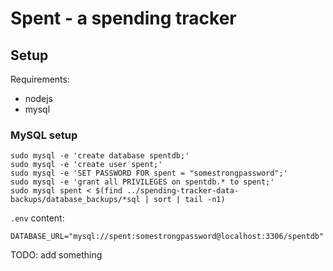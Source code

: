 # Spent - a spending tracker

## Setup

Requirements:

- nodejs
- mysql

### MySQL setup

```
sudo mysql -e 'create database spentdb;'
sudo mysql -e 'create user spent;'
sudo mysql -e 'SET PASSWORD FOR spent = "somestrongpassword";'
sudo mysql -e 'grant all PRIVILEGES on spentdb.* to spent;'
sudo mysql spent < $(find ../spending-tracker-data-backups/database_backups/*sql | sort | tail -n1)
```

`.env` content:

    DATABASE_URL="mysql://spent:somestrongpassword@localhost:3306/spentdb"

TODO: add something
